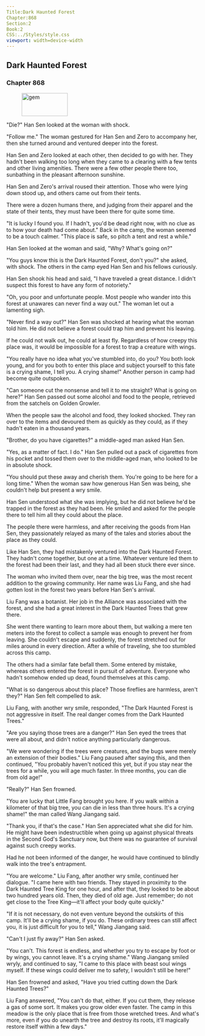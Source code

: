 ```yaml
---
Title:Dark Haunted Forest 
Chapter:868 
Section:2 
Book:2 
CSS:../Styles/style.css 
viewport: width=device-width
---
```

  
## Dark Haunted Forest
### Chapter 868
  
<figure>
	<img src="../Images/gem.gif" alt="gem" id="gem" width="120" height="60" />
</figure>
  

  
"Die?" Han Sen looked at the woman with shock.

"Follow me." The woman gestured for Han Sen and Zero to accompany her, then she turned around and ventured deeper into the forest.

Han Sen and Zero looked at each other, then decided to go with her. They hadn't been walking too long when they came to a clearing with a few tents and other living amenities. There were a few other people there too, sunbathing in the pleasant afternoon sunshine.

Han Sen and Zero's arrival roused their attention. Those who were lying down stood up, and others came out from their tents.

There were a dozen humans there, and judging from their apparel and the state of their tents, they must have been there for quite some time.

"It is lucky I found you. If I hadn't, you'd be dead right now, with no clue as to how your death had come about." Back in the camp, the woman seemed to be a touch calmer. "This place is safe, so pitch a tent and rest a while."

Han Sen looked at the woman and said, "Why? What's going on?"

"You guys know this is the Dark Haunted Forest, don't you?" she asked, with shock. The others in the camp eyed Han Sen and his fellows curiously.

Han Sen shook his head and said, "I have traveled a great distance. I didn't suspect this forest to have any form of notoriety."

"Oh, you poor and unfortunate people. Most people who wander into this forest at unawares can never find a way out." The woman let out a lamenting sigh.

"Never find a way out?" Han Sen was shocked at hearing what the woman told him. He did not believe a forest could trap him and prevent his leaving.

If he could not walk out, he could at least fly. Regardless of how creepy this place was, it would be impossible for a forest to trap a creature with wings.

"You really have no idea what you've stumbled into, do you? You both look young, and for you both to enter this place and subject yourself to this fate is a crying shame, I tell you. A crying shame!" Another person in camp had become quite outspoken.

"Can someone cut the nonsense and tell it to me straight? What is going on here?" Han Sen passed out some alcohol and food to the people, retrieved from the satchels on Golden Growler.

When the people saw the alcohol and food, they looked shocked. They ran over to the items and devoured them as quickly as they could, as if they hadn't eaten in a thousand years.

"Brother, do you have cigarettes?" a middle-aged man asked Han Sen.

"Yes, as a matter of fact. I do." Han Sen pulled out a pack of cigarettes from his pocket and tossed them over to the middle-aged man, who looked to be in absolute shock.

"You should put these away and cherish them. You're going to be here for a long time." When the woman saw how generous Han Sen was being, she couldn't help but present a wry smile.

Han Sen understood what she was implying, but he did not believe he'd be trapped in the forest as they had been. He smiled and asked for the people there to tell him all they could about the place.

The people there were harmless, and after receiving the goods from Han Sen, they passionately relayed as many of the tales and stories about the place as they could.

Like Han Sen, they had mistakenly ventured into the Dark Haunted Forest. They hadn't come together, but one at a time. Whatever venture led them to the forest had been their last, and they had all been stuck there ever since.

The woman who invited them over, near the big tree, was the most recent addition to the growing community. Her name was Liu Fang, and she had gotten lost in the forest two years before Han Sen's arrival.

Liu Fang was a botanist. Her job in the Alliance was associated with the forest, and she had a great interest in the Dark Haunted Trees that grew there.

She went there wanting to learn more about them, but walking a mere ten meters into the forest to collect a sample was enough to prevent her from leaving. She couldn't escape and suddenly, the forest stretched out for miles around in every direction. After a while of traveling, she too stumbled across this camp.

The others had a similar fate befall them. Some entered by mistake, whereas others entered the forest in pursuit of adventure. Everyone who hadn't somehow ended up dead, found themselves at this camp.

"What is so dangerous about this place? Those fireflies are harmless, aren't they?" Han Sen felt compelled to ask.

Liu Fang, with another wry smile, responded, "The Dark Haunted Forest is not aggressive in itself. The real danger comes from the Dark Haunted Trees."

"Are you saying those trees are a danger?" Han Sen eyed the trees that were all about, and didn't notice anything particularly dangerous.

"We were wondering if the trees were creatures, and the bugs were merely an extension of their bodies." Liu Fang paused after saying this, and then continued, "You probably haven't noticed this yet, but if you stay near the trees for a while, you will age much faster. In three months, you can die from old age!"

"Really?" Han Sen frowned.

"You are lucky that Little Fang brought you here. If you walk within a kilometer of that big tree, you can die in less than three hours. It's a crying shame!" the man called Wang Jiangang said.

"Thank you, if that's the case." Han Sen appreciated what she did for him. He might have been indestructible when going up against physical threats in the Second God's Sanctuary now, but there was no guarantee of survival against such creepy works.

Had he not been informed of the danger, he would have continued to blindly walk into the tree's entrapment.

"You are welcome." Liu Fang, after another wry smile, continued her dialogue. "I came here with two friends. They stayed in proximity to the Dark Haunted Tree King for one hour, and after that, they looked to be about two hundred years old. Then, they died of old age. Just remember; do not get close to the Tree King—it'll affect your body quite quickly."

"If it is not necessary, do not even venture beyond the outskirts of this camp. It'll be a crying shame, if you do. These ordinary trees can still affect you, it is just difficult for you to tell," Wang Jiangang said.

"Can't I just fly away?" Han Sen asked.

"You can't. This forest is endless, and whether you try to escape by foot or by wings, you cannot leave. It's a crying shame." Wang Jiangang smiled wryly, and continued to say, "I came to this place with beast soul wings myself. If these wings could deliver me to safety, I wouldn't still be here!"

Han Sen frowned and asked, "Have you tried cutting down the Dark Haunted Trees?"

Liu Fang answered, "You can't do that, either. If you cut them, they release a gas of some sort. It makes you grow older even faster. The camp in this meadow is the only place that is free from those wretched trees. And what's more, even if you do unearth the tree and destroy its roots, it'll magically restore itself within a few days."